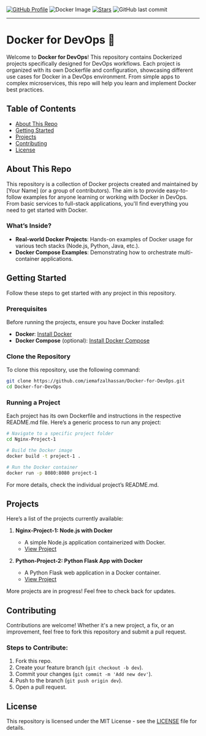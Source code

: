 [![GitHub Profile](https://img.shields.io/badge/GitHub-iemafzalhassan-blue?logo=github&style=flat)](https://github.com/iemafzalhassan)
![Docker Image](https://img.shields.io/github/forks/iemafzalhassan/docker-for-devops)
[![Stars](https://img.shields.io/github/stars/iemafzalhassan/Docker-for-DevOps)](https://github.com/iemafzalhassan/Docker-for-DevOps)
![GitHub last commit](https://img.shields.io/github/last-commit/iemafzalhassan/docker-for-devops?color=red)


---

# Docker for DevOps 🚀

Welcome to **Docker for DevOps**! This repository contains Dockerized projects specifically designed for DevOps workflows. Each project is organized with its own Dockerfile and configuration, showcasing different use cases for Docker in a DevOps environment. From simple apps to complex microservices, this repo will help you learn and implement Docker best practices.

## Table of Contents

- [About This Repo](#about-this-repo)
- [Getting Started](#getting-started)
- [Projects](#projects)
- [Contributing](#contributing)
- [License](#license)

## About This Repo

This repository is a collection of Docker projects created and maintained by [Your Name] (or a group of contributors). The aim is to provide easy-to-follow examples for anyone learning or working with Docker in DevOps. From basic services to full-stack applications, you'll find everything you need to get started with Docker.

### What’s Inside?

- **Real-world Docker Projects**: Hands-on examples of Docker usage for various tech stacks (Node.js, Python, Java, etc.).
- **Docker Compose Examples**: Demonstrating how to orchestrate multi-container applications.

## Getting Started

Follow these steps to get started with any project in this repository.

### Prerequisites

Before running the projects, ensure you have Docker installed:

- **Docker**: [Install Docker](https://docs.docker.com/get-docker/)
- **Docker Compose** (optional): [Install Docker Compose](https://docs.docker.com/compose/install/)

### Clone the Repository

To clone this repository, use the following command:

```bash
git clone https://github.com/iemafzalhassan/Docker-for-DevOps.git
cd Docker-for-DevOps
```

### Running a Project

Each project has its own Dockerfile and instructions in the respective README.md file. Here’s a generic process to run any project:

```bash
# Navigate to a specific project folder
cd Nginx-Project-1

# Build the Docker image
docker build -t project-1 .

# Run the Docker container
docker run -p 8080:8080 project-1
```

For more details, check the individual project’s README.md.

## Projects

Here’s a list of the projects currently available:

1. **Nginx-Project-1: Node.js with Docker**
   - A simple Node.js application containerized with Docker.
   - [View Project](Nginx-Project-1/README.md)
   
2. **Python-Project-2: Python Flask App with Docker**
   - A Python Flask web application in a Docker container.
   - [View Project](Python-Project-2/README.md)

More projects are in progress! Feel free to check back for updates.


## Contributing

Contributions are welcome! Whether it's a new project, a fix, or an improvement, feel free to fork this repository and submit a pull request.

### Steps to Contribute:

1. Fork this repo.
2. Create your feature branch (`git checkout -b dev`).
3. Commit your changes (`git commit -m 'Add new dev'`).
4. Push to the branch (`git push origin dev`).
5. Open a pull request.



## License

This repository is licensed under the MIT License - see the [LICENSE](LICENSE) file for details.
